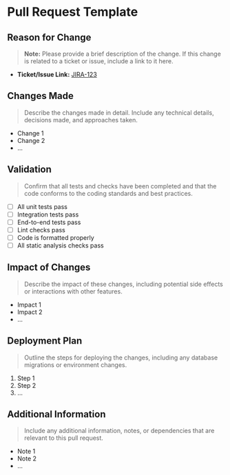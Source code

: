 # Pull Request Template

## Reason for Change
> **Note:** Please provide a brief description of the change. If this change is related to a ticket or issue, include a link to it here.

- **Ticket/Issue Link:** [JIRA-123](#)

## Changes Made
> Describe the changes made in detail. Include any technical details, decisions made, and approaches taken.

- Change 1
- Change 2
- ...

## Validation
> Confirm that all tests and checks have been completed and that the code conforms to the coding standards and best practices.

- [ ] All unit tests pass
- [ ] Integration tests pass
- [ ] End-to-end tests pass
- [ ] Lint checks pass
- [ ] Code is formatted properly
- [ ] All static analysis checks pass

## Impact of Changes
> Describe the impact of these changes, including potential side effects or interactions with other features.

- Impact 1
- Impact 2
- ...

## Deployment Plan
> Outline the steps for deploying the changes, including any database migrations or environment changes.

1. Step 1
2. Step 2
3. ...

## Additional Information
> Include any additional information, notes, or dependencies that are relevant to this pull request.

- Note 1
- Note 2
- ...
